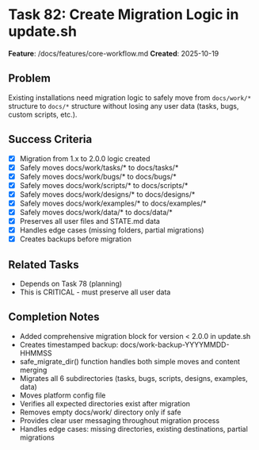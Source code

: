 # Task 82: Create Migration Logic in update.sh

**Feature**: /docs/features/core-workflow.md
**Created**: 2025-10-19

## Problem
Existing installations need migration logic to safely move from `docs/work/*` structure to `docs/*` structure without losing any user data (tasks, bugs, custom scripts, etc.).

## Success Criteria
- [x] Migration from 1.x to 2.0.0 logic created
- [x] Safely moves docs/work/tasks/* to docs/tasks/*
- [x] Safely moves docs/work/bugs/* to docs/bugs/*
- [x] Safely moves docs/work/scripts/* to docs/scripts/*
- [x] Safely moves docs/work/designs/* to docs/designs/*
- [x] Safely moves docs/work/examples/* to docs/examples/*
- [x] Safely moves docs/work/data/* to docs/data/*
- [x] Preserves all user files and STATE.md data
- [x] Handles edge cases (missing folders, partial migrations)
- [x] Creates backups before migration

## Related Tasks
- Depends on Task 78 (planning)
- This is CRITICAL - must preserve all user data

## Completion Notes
- Added comprehensive migration block for version < 2.0.0 in update.sh
- Creates timestamped backup: docs/work-backup-YYYYMMDD-HHMMSS
- safe_migrate_dir() function handles both simple moves and content merging
- Migrates all 6 subdirectories (tasks, bugs, scripts, designs, examples, data)
- Moves platform config file
- Verifies all expected directories exist after migration
- Removes empty docs/work/ directory only if safe
- Provides clear user messaging throughout migration process
- Handles edge cases: missing directories, existing destinations, partial migrations
